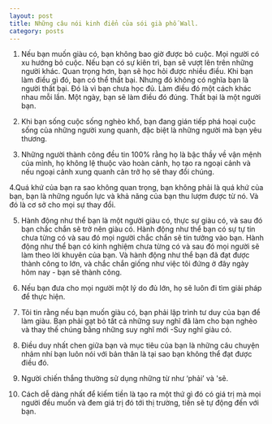 ```yaml
---
layout: post
title: Những câu nói kinh điển của sói già phố Wall.
category: posts
---
```

1. Nếu bạn muốn giàu có, bạn không bao giờ được bỏ cuộc. Mọi người có xu hướng bỏ cuộc. Nếu bạn có sự kiên trì, bạn sẽ vượt lên trên những người khác. Quan trọng hơn, bạn sẽ học hỏi được nhiều điều. Khi bạn làm điều gì đó, bạn có thể thất bại. Nhưng đó không có nghĩa bạn là người thất bại. Đó là vì bạn chưa học đủ. Làm điều đó một cách khác nhau mỗi lần. Một ngày, bạn sẽ làm điều đó đúng. Thất bại là một người bạn.

2. Khi bạn sống cuộc sống nghèo khổ, bạn đang gián tiếp phá hoại cuộc sống của những người xung quanh, đặc biệt là những người mà bạn yêu thương.

3. Những người thành công đều tin 100% rằng họ là bậc thầy về vận mệnh của mình, họ không lệ thuộc vào hoàn cảnh, họ tạo ra ngoại cảnh và nếu ngoại cảnh xung quanh cản trở họ sẽ thay đổi chúng.

4.Quá khứ của bạn ra sao không quan trọng, bạn không phải là quá khứ của bạn, bạn là những nguồn lực và khả năng của bạn thu lượm được từ nó. Và đó là cơ sở cho mọi sự thay đổi.

5. Hành động như thể bạn là một người giàu có, thực sự giàu có, và sau đó bạn chắc chắn sẽ trở nên giàu có. Hành động như thể bạn có sự tự tin chưa từng có và sau đó mọi người chắc chắn sẽ tin tưởng vào bạn. Hành động như thể bạn có kinh nghiệm chưa từng có và sau đó mọi người sẽ làm theo lời khuyên của bạn. Và hành động như thể bạn đã đạt được thành công to lớn, và chắc chắn giống như việc tôi đứng ở đây ngày hôm nay - bạn sẽ thành công.

6. Nếu bạn đưa cho mọi người một lý do đủ lớn, họ sẽ luôn đi tìm giải pháp để thực hiện.

7. Tôi tin rằng nếu bạn muốn giàu có, bạn phải lập trình tư duy của bạn để làm giàu. Bạn phải gạt bỏ tất cả những suy nghĩ đã làm cho bạn nghèo và thay thế chúng bằng những suy nghĩ mới -Suy nghĩ giàu có.

8. Điều duy nhất chen giữa bạn và mục tiêu của bạn là những câu chuyện nhảm nhí bạn luôn nói với bản thân là tại sao bạn không thể đạt được điều đó.

9. Người chiến thắng thường sử dụng những từ như ‘phải’ và 'sẽ.

10. Cách dễ dàng nhất để kiếm tiền là tạo ra một thứ gì đó có giá trị mà mọi người đều muốn và đem giá trị đó tới thị trường, tiền sẽ tự động đến với bạn.
